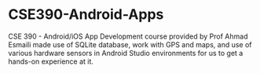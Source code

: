 # CSE390-Android-Apps
CSE 390 - Android/iOS App Development course provided by Prof Ahmad Esmaili made use of SQLite database, work with GPS and maps, and use of various hardware sensors in Android Studio environments for us to get a hands-on experience at it.
